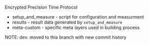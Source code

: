 Encrypted Precision Time Protocol

* setup_and_measure - script for configuration and measurment
* results - result data generated by `setup_and_measure`
* meta-custom - specific meta layers used in building process

NOTE: dev. moved to this branch with new commit history
